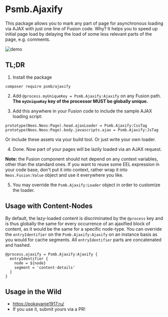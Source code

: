 # Psmb.Ajaxify

This package allows you to mark any part of page for asynchronous loading via AJAX with just one line of Fusion code.
Why? It helps you to speed up initial page load by delaying the load of some less relevant parts of the page, e.g. comments.

![demo](https://cloud.githubusercontent.com/assets/837032/25178402/5b011f40-250e-11e7-9e6c-462b8e912893.gif)


## TL;DR

1. Install the package

```
composer require psmb/ajaxify
```

2. Add `@process.myUniqueKey = Psmb.Ajaxify:Ajaxify` on any Fusion path. **The `myUniqueKey` key of the processor MUST be globally unique.**


3. Add this anywhere in your Fusion code to include the sample AJAX loading script:

```
prototype(Neos.Neos:Page).head.ajaxLoader = Psmb.Ajaxify:CssTag
prototype(Neos.Neos:Page).body.javascripts.ajax = Psmb.Ajaxify:JsTag
```

Or include these assets via your build tool. Or just write your own loader.

4. Done. Now part of your pages will be lazily loaded via an AJAX request.

**Note:** the Fusion component should not depend on any context variables, other than the standard ones.
If you want to reuse some EEL expression in your code base, don't put it into context, rather wrap it into `Neos.Fusion:Value` object and use it everywhere you like.

5. You may override the `Psmb.Ajaxify:Loader` object in order to customize the loader.


## Usage with Content-Nodes
By default, the lazy-loaded content is discriminated by the `@process` key and is thus globally the same for every occurrence of an ajaxified block of content, as it would be the same for a specific node-type.
You can override the `entryIdentifier` on the `Psmb.Ajaxify:Ajaxify` on an instance basis as you would for cache segments.
All `entryIdentifier` parts are concatenated and hashed.
```
@process.ajaxify = Psmb.Ajaxify:Ajaxify {
  entryIdentifier {
    node = ${node}
    segment = 'content-details'
  }
}
```

## Usage in the Wild

- https://pokayanie1917.ru/
- If you use it, submit yours via a PR!
